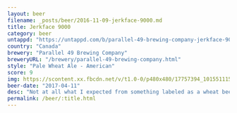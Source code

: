 ```yaml
---
layout: beer
filename: _posts/beer/2016-11-09-jerkface-9000.md
title: Jerkface 9000
category: beer
untappd: "https://untappd.com/b/parallel-49-brewing-company-jerkface-9000/974206"
country: "Canada"
brewery: "Parallel 49 Brewing Company"
breweryURL: "/brewery/parallel-49-brewing-company.html"
style: "Pale Wheat Ale - American"
score: 9
img: https://scontent.xx.fbcdn.net/v/t1.0-0/p480x480/17757394_10155111577633745_3742228659571744467_n.jpg?oh=ffa13ab4dcc50aac076b7be6f5c8ab2a&oe=5AE35C27
beer-date: "2017-04-11"
desc: "Not at all what I expected from something labeled as a wheat beer, more like a hoppy pale ale. But I can’t complain because it’s pretty damn good. Manages to be easy drinking at the same time. The kind of beer you could have bunch of"
permalink: /beer/:title.html
---
```

